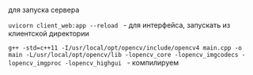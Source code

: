 для запуска сервера

```uvicorn client_web:app --reload ``` - для интерфейса, запускать из клиентской директории



 ```g++ -std=c++11 -I/usr/local/opt/opencv/include/opencv4 main.cpp -o main -L/usr/local/opt/opencv/lib -lopencv_core -lopencv_imgcodecs -lopencv_imgproc -lopencv_highgui ``` -  компилируем 